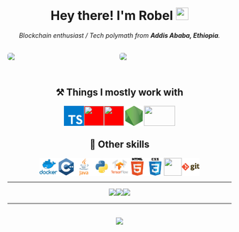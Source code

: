 <div align="center">
  <h1> Hey there! I'm Robel <img src="https://media.giphy.com/media/hvRJCLFzcasrR4ia7z/giphy.gif" width="28px" height="28px"> </h1>
  <i>Blockchain enthusiast / Tech polymath from <b>Addis Ababa, Ethiopia</b>.</i>
</div>
</br>

<div align="center">

<p style="display: flex; justify-content: center; align-items: flex-start;">
<img style="border-radius: 5px; flex: 1" width="400px" src="https://github-readme-stats.vercel.app/api/top-langs/?username=Shifta-Robel&layout=compact&theme=transparent&hide_border=false&langs_count=6" />
  <img style="border-radius: 5px; flex: 1" width="400px" src="https://github-readme-stats.vercel.app/api?username=Shifta-Robel&theme=transparent&hide_border=false&count_private=true&line_height=28"/>
</p>

</div>

</br>
<h2 align="center">⚒️ Things I mostly work with</h2>

<div align="center">

<p style="display: flex; justify-content: center;">
  <img height="45rem" width="45rem" src="https://raw.githubusercontent.com/github/explore/80688e429a7d4ef2fca1e82350fe8e3517d3494d/topics/typescript/typescript.png" />
  <img height="45rem" width="45rem" style="background-color:red;" src="https://cdn.simpleicons.org/solidity/blue" />
  <img height="45rem" width="45rem" style="background-color:red;" src="https://cdn.simpleicons.org/web3dotjs/#1e81b0" />
  <img height="45rem" width="45rem" src="https://raw.githubusercontent.com/github/explore/80688e429a7d4ef2fca1e82350fe8e3517d3494d/topics/nodejs/nodejs.png" />
  <img height="45rem" width="70rem" src="https://hardhat.org/_next/static/media/hardhat-logo-dark.484eb916.svg" />
</p>

</div>

<h2 align="center" font-size=".8em">🧰 Other skills</h2>

<div align="center">

<p style="display: flex; justify-content: center;">
  <img height="40rem" width="40rem" src="https://raw.githubusercontent.com/github/explore/80688e429a7d4ef2fca1e82350fe8e3517d3494d/topics/docker/docker.png" />
  <img height="40rem" width="40rem" src="https://raw.githubusercontent.com/github/explore/180320cffc25f4ed1bbdfd33d4db3a66eeeeb358/topics/cpp/cpp.png" />
  <img height="40rem" width="40rem" src="https://raw.githubusercontent.com/github/explore/5b3600551e122a3277c2c5368af2ad5725ffa9a1/topics/java/java.png" />
  <img height="40rem" width="40rem" src="https://raw.githubusercontent.com/github/explore/80688e429a7d4ef2fca1e82350fe8e3517d3494d/topics/python/python.png" />
  <img height="40rem" width="40rem" src="https://raw.githubusercontent.com/github/explore/80688e429a7d4ef2fca1e82350fe8e3517d3494d/topics/tensorflow/tensorflow.png"/>
  <img height="40rem" width="40rem" src="https://raw.githubusercontent.com/github/explore/80688e429a7d4ef2fca1e82350fe8e3517d3494d/topics/html/html.png"/>
  <img height="40rem" width="40rem" src="https://raw.githubusercontent.com/github/explore/80688e429a7d4ef2fca1e82350fe8e3517d3494d/topics/css/css.png"/>
  <img height="40rem" width="40rem" src="https://avatars.githubusercontent.com/u/100243663?s=200&v=4"/>
  <img height="40rem" width="40rem" src="https://raw.githubusercontent.com/github/explore/80688e429a7d4ef2fca1e82350fe8e3517d3494d/topics/git/git.png"/>
</p>

</div>

<hr/>

<div align="center">
<p style="display: flex; justify-content: center;">
<a href="mailto: robelbire16@gmail.com"><img src="https://img.shields.io/badge/Gmail-robel...@gmail.com-blue?logo=Gmail&logoColor=blue&labelColor=black"></a>
<a href="https://github.com/Shifta-Robel"><img src="https://img.shields.io/github/followers/Shifta-Robel?label=Follow%20Me&style=social"></a>
<a href="https://www.linkedin.com/in/robel-tamirat/"><img src="https://img.shields.io/badge/LinkedIn-Robel%20Tamirat-blue?logo=Linkedin&logoColor=blue&labelColor=black"> </a>
</p>
</div>
  
<hr/>
<br/>

<div align="center">
  <img  width="400rem" src="https://media.giphy.com/media/ch1Z4rUWBZBnO/giphy.gif"></img>
</div>

